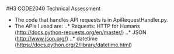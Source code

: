 #H3 CODE2040 Technical Assessment

- The code that handles API requests is in ApiRequestHandler.py.
- The APIs I used are:
..* Requests: HTTP for Humans  (http://docs.python-requests.org/en/master/)
..* JSON (http://www.json.org/)
..* datetime (https://docs.python.org/2/library/datetime.html)
